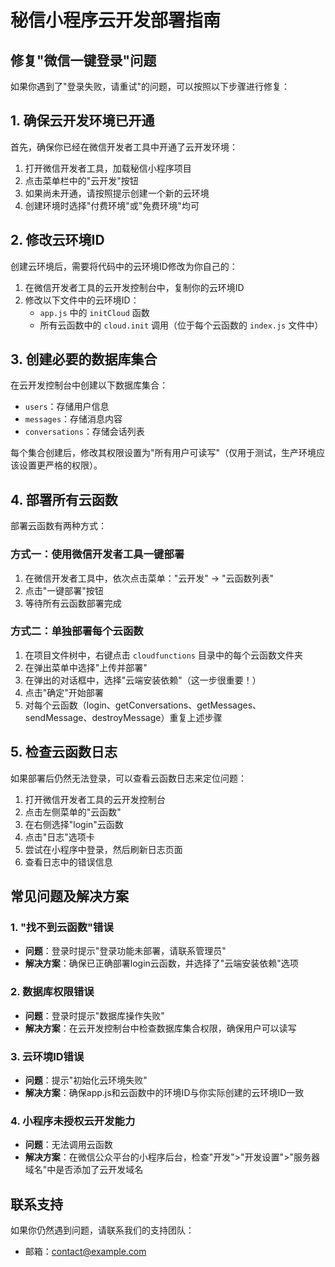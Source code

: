 # 秘信小程序云开发部署指南

## 修复"微信一键登录"问题

如果你遇到了"登录失败，请重试"的问题，可以按照以下步骤进行修复：

## 1. 确保云开发环境已开通

首先，确保你已经在微信开发者工具中开通了云开发环境：

1. 打开微信开发者工具，加载秘信小程序项目
2. 点击菜单栏中的"云开发"按钮
3. 如果尚未开通，请按照提示创建一个新的云环境
4. 创建环境时选择"付费环境"或"免费环境"均可

## 2. 修改云环境ID

创建云环境后，需要将代码中的云环境ID修改为你自己的：

1. 在微信开发者工具的云开发控制台中，复制你的云环境ID
2. 修改以下文件中的云环境ID：
   - `app.js` 中的 `initCloud` 函数
   - 所有云函数中的 `cloud.init` 调用（位于每个云函数的 `index.js` 文件中）

## 3. 创建必要的数据库集合

在云开发控制台中创建以下数据库集合：

- `users`：存储用户信息
- `messages`：存储消息内容
- `conversations`：存储会话列表

每个集合创建后，修改其权限设置为"所有用户可读写"（仅用于测试，生产环境应该设置更严格的权限）。

## 4. 部署所有云函数

部署云函数有两种方式：

### 方式一：使用微信开发者工具一键部署

1. 在微信开发者工具中，依次点击菜单："云开发" -> "云函数列表"
2. 点击"一键部署"按钮
3. 等待所有云函数部署完成

### 方式二：单独部署每个云函数

1. 在项目文件树中，右键点击 `cloudfunctions` 目录中的每个云函数文件夹
2. 在弹出菜单中选择"上传并部署"
3. 在弹出的对话框中，选择"云端安装依赖"（这一步很重要！）
4. 点击"确定"开始部署
5. 对每个云函数（login、getConversations、getMessages、sendMessage、destroyMessage）重复上述步骤

## 5. 检查云函数日志

如果部署后仍然无法登录，可以查看云函数日志来定位问题：

1. 打开微信开发者工具的云开发控制台
2. 点击左侧菜单的"云函数"
3. 在右侧选择"login"云函数
4. 点击"日志"选项卡
5. 尝试在小程序中登录，然后刷新日志页面
6. 查看日志中的错误信息

## 常见问题及解决方案

### 1. "找不到云函数"错误

- **问题**：登录时提示"登录功能未部署，请联系管理员"
- **解决方案**：确保已正确部署login云函数，并选择了"云端安装依赖"选项

### 2. 数据库权限错误

- **问题**：登录时提示"数据库操作失败"
- **解决方案**：在云开发控制台中检查数据库集合权限，确保用户可以读写

### 3. 云环境ID错误

- **问题**：提示"初始化云环境失败"
- **解决方案**：确保app.js和云函数中的环境ID与你实际创建的云环境ID一致

### 4. 小程序未授权云开发能力

- **问题**：无法调用云函数
- **解决方案**：在微信公众平台的小程序后台，检查"开发">"开发设置">"服务器域名"中是否添加了云开发域名

## 联系支持

如果你仍然遇到问题，请联系我们的支持团队：
- 邮箱：contact@example.com 